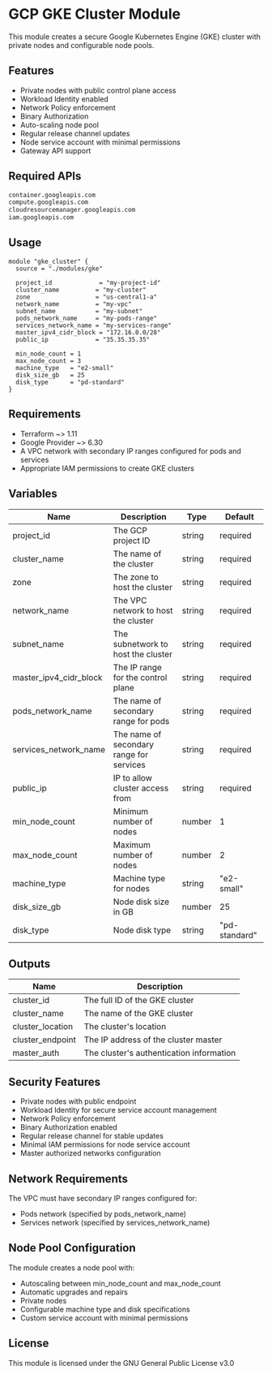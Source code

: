 # GCP GKE Cluster Module

This module creates a secure Google Kubernetes Engine (GKE) cluster with private nodes and configurable node pools.

## Features

- Private nodes with public control plane access
- Workload Identity enabled
- Network Policy enforcement
- Binary Authorization
- Auto-scaling node pool
- Regular release channel updates
- Node service account with minimal permissions
- Gateway API support

## Required APIs

```bash
container.googleapis.com
compute.googleapis.com
cloudresourcemanager.googleapis.com
iam.googleapis.com
```

## Usage

```hcl
module "gke_cluster" {
  source = "./modules/gke"

  project_id             = "my-project-id"
  cluster_name          = "my-cluster"
  zone                  = "us-central1-a"
  network_name          = "my-vpc"
  subnet_name           = "my-subnet"
  pods_network_name     = "my-pods-range"
  services_network_name = "my-services-range"
  master_ipv4_cidr_block = "172.16.0.0/28"
  public_ip             = "35.35.35.35"

  min_node_count = 1
  max_node_count = 3
  machine_type   = "e2-small"
  disk_size_gb   = 25
  disk_type      = "pd-standard"
}
```

## Requirements

- Terraform ~> 1.11
- Google Provider ~> 6.30
- A VPC network with secondary IP ranges configured for pods and services
- Appropriate IAM permissions to create GKE clusters

## Variables

| Name                   | Description                              | Type   | Default       |
| ---------------------- | ---------------------------------------- | ------ | ------------- |
| project_id             | The GCP project ID                       | string | required      |
| cluster_name           | The name of the cluster                  | string | required      |
| zone                   | The zone to host the cluster             | string | required      |
| network_name           | The VPC network to host the cluster      | string | required      |
| subnet_name            | The subnetwork to host the cluster       | string | required      |
| master_ipv4_cidr_block | The IP range for the control plane       | string | required      |
| pods_network_name      | The name of secondary range for pods     | string | required      |
| services_network_name  | The name of secondary range for services | string | required      |
| public_ip              | IP to allow cluster access from          | string | required      |
| min_node_count         | Minimum number of nodes                  | number | 1             |
| max_node_count         | Maximum number of nodes                  | number | 2             |
| machine_type           | Machine type for nodes                   | string | "e2-small"    |
| disk_size_gb           | Node disk size in GB                     | number | 25            |
| disk_type              | Node disk type                           | string | "pd-standard" |

## Outputs

| Name             | Description                              |
| ---------------- | ---------------------------------------- |
| cluster_id       | The full ID of the GKE cluster           |
| cluster_name     | The name of the GKE cluster              |
| cluster_location | The cluster's location                   |
| cluster_endpoint | The IP address of the cluster master     |
| master_auth      | The cluster's authentication information |

## Security Features

- Private nodes with public endpoint
- Workload Identity for secure service account management
- Network Policy enforcement
- Binary Authorization enabled
- Regular release channel for stable updates
- Minimal IAM permissions for node service account
- Master authorized networks configuration

## Network Requirements

The VPC must have secondary IP ranges configured for:

- Pods network (specified by pods_network_name)
- Services network (specified by services_network_name)

## Node Pool Configuration

The module creates a node pool with:

- Autoscaling between min_node_count and max_node_count
- Automatic upgrades and repairs
- Private nodes
- Configurable machine type and disk specifications
- Custom service account with minimal permissions

## License

This module is licensed under the GNU General Public License v3.0
